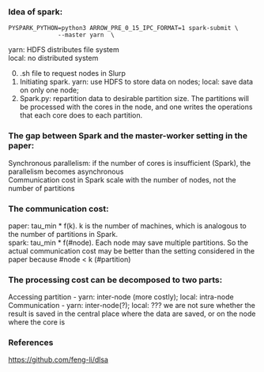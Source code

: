 

### Idea of spark:  

    PYSPARK_PYTHON=python3 ARROW_PRE_0_15_IPC_FORMAT=1 spark-submit \
                  --master yarn  \
                  
yarn: HDFS distributes file system  
local: no distributed system

0) .sh file to request nodes in Slurp
1) Initiating spark. yarn: use HDFS to store data on nodes; local: save data on only one node;  
2) Spark.py: repartition data to desirable partition size. The partitions will be processed with the cores in the node, and one writes the operations that each core does to each partition.

### The gap between Spark and the master-worker setting in the paper:  
Synchronous parallelism: if the number of cores is insufficient (Spark), the parallelism becomes asynchronous  
Communication cost in Spark scale with the number of nodes, not the number of partitions

### The communication cost:  
paper: tau_min * f(k). k is the number of machines, which is analogous to the number of partitions in Spark.  
spark: tau_min * f(#node). Each node may save multiple partitions. So the actual communication cost may be better than the setting considered in the paper because #node < k (#partition)

### The processing cost can be decomposed to two parts:
Accessing partition - yarn: inter-node (more costly); local: intra-node 
Communication - yarn: inter-node(?); local: ??? we are not sure whether the result is saved in the central place where the data are saved, or on the node where the core is

### References
https://github.com/feng-li/dlsa  
